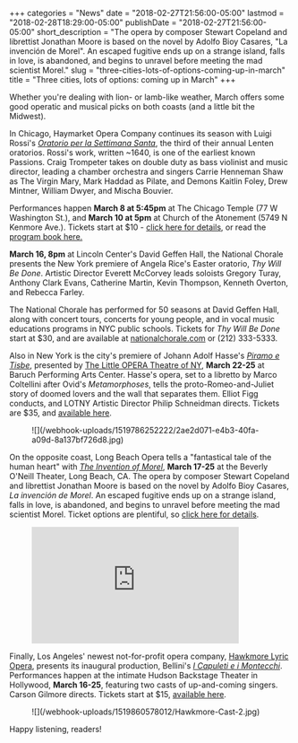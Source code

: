 +++
categories = "News"
date = "2018-02-27T21:56:00-05:00"
lastmod = "2018-02-28T18:29:00-05:00"
publishDate = "2018-02-27T21:56:00-05:00"
short_description = "The opera by composer Stewart Copeland and librettist Jonathan Moore is based on the novel by Adolfo Bioy Casares, \"La invención de Morel\". An escaped fugitive ends up on a strange island, falls in love, is abandoned, and begins to unravel before meeting the mad scientist Morel."
slug = "three-cities-lots-of-options-coming-up-in-march"
title = "Three cities, lots of options: coming up in March"
+++

Whether you're dealing with lion- or lamb-like weather, March offers some good operatic and musical picks on both coasts (and a little bit the Midwest).

In Chicago, Haymarket Opera Company continues its season with Luigi Rossi's [*Oratorio per la Settimana Santa*](http://www.haymarketopera.org/rossi/), the third of their annual Lenten oratorios. Rossi's work, written ~1640, is one of the earliest known Passions. Craig Trompeter takes on double duty as bass violinist and music director, leading a chamber orchestra and singers Carrie Henneman Shaw as The Virgin Mary, Mark Haddad as Pilate, and Demons Kaitlin Foley, Drew Mintner, William Dwyer, and Mischa Bouvier.

Performances happen **March 8 at 5:45pm** at The Chicago Temple (77 W Washington St.), and **March 10 at 5pm** at Church of the Atonement (5749 N Kenmore Ave.). Tickets start at $10 - [click here for details](http://www.haymarketopera.org/rossi/), or read the [program book here.](https://static1.squarespace.com/static/55b3b5d7e4b049454c0f51c9/t/5a9585118165f5f7bd74be67/1519748370252/2018_Oratorio+per+la+Settimana+Santa_web.pdf)

**March 16, 8pm** at Lincoln Center's David Geffen Hall, the National Chorale presents the New York premiere of Angela Rice's Easter oratorio, *Thy Will Be Done*. Artistic Director Everett McCorvey leads soloists Gregory Turay, Anthony Clark Evans, Catherine Martin, Kevin Thompson, Kenneth Overton, and Rebecca Farley. 

The National Chorale has performed for 50 seasons at David Geffen Hall, along with concert tours, concerts for young people, and in vocal music educations programs in NYC public schools. Tickets for *Thy Will Be Done* start at $30, and are available at [nationalchorale.com](http://nationalchorale.com/) or (212) 333-5333.

Also in New York is the city's premiere of Johann Adolf Hasse's [*Piramo e Tisbe*](http://www.lotny.org/upcoming/), presented by [The Little OPERA Theatre of NY](http://www.lotny.org/), **March 22-25** at Baruch Performing Arts Center. Hasse's opera, set to a libretto by Marco Coltellini after Ovid's *Metamorphoses*, tells the proto-Romeo-and-Juliet story of doomed lovers and the wall that separates them. Elliot Figg conducts, and LOTNY Artistic Director Philip Schneidman directs. Tickets are $35, and [available here](https://web.ovationtix.com/trs/cal/35006).

<figure data-type="image">
![](/webhook-uploads/1519786252222/2ae2d071-e4b3-40fa-a09d-8a137bf726d8.jpg)
</figure>

On the opposite coast, Long Beach Opera tells a "fantastical tale of the human heart" with [*The Invention of Morel*](https://www.longbeachopera.org/the-invention-of-morel), **March 17-25** at the Beverly O'Neill Theater, Long Beach, CA. The opera by composer Stewart Copeland and librettist Jonathan Moore is based on the novel by Adolfo Bioy Casares, *La invención de Morel*. An escaped fugitive ends up on a strange island, falls in love, is abandoned, and begins to unravel before meeting the mad scientist Morel. Ticket options are plentiful, so [click here for details](https://lbop-internet.choicecrm.net/templates/LBOP/?cts_legacy_app).

<figure data-type="video">
<iframe width="370" height="208" src="https://www.youtube.com/embed/m3OsDAZvaw4" frameborder="0" allow="autoplay; encrypted-media" allowfullscreen></iframe>
</figure>

Finally, Los Angeles' newest not-for-profit opera company, [Hawkmore Lyric Opera](https://www.facebook.com/Hawkmore-Lyric-Opera-308021076269503/0), presents its inaugural production, Bellini's [*I Capuleti e i Montecchi*](https://www.facebook.com/events/1837910883173219/). Performances happen at the intimate Hudson Backstage Theater in Hollywood, **March 16-25**, featuring two casts of up-and-coming singers. Carson Gilmore directs. Tickets start at $15, [available here](https://hawkmorelyricopera.brownpapertickets.com/).

<figure data-type="image">
![](/webhook-uploads/1519860578012/Hawkmore-Cast-2.jpg)
</figure>

Happy listening, readers!
